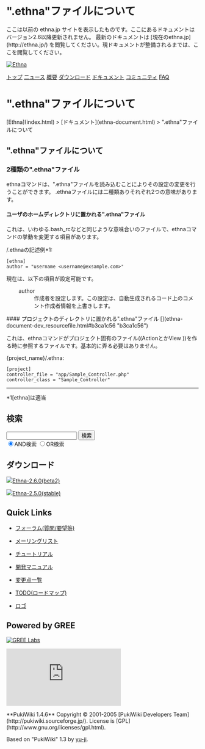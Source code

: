 # ".ethna"ファイルについて
 <link rel="stylesheet" href="skin/ethna/ethna.css" title="ethna" type="text/css" charset="utf-8">

 <link rel="alternate" type="application/rss+xml" title="RSS" href="cmd=rss.html">

 <script type="text/javascript" src="skin/trackback.js"></script>

</head>
ここは以前の ethna.jp サイトを表示したものです。ここにあるドキュメントはバージョン2.6以降更新されません。  
最新のドキュメントは [現在のethna.jp](http://ethna.jp/) を閲覧してください。現ドキュメントが整備されるまでは、ここを閲覧してください。

<!-- ??BEGIN id:wrapper --><!-- ?? Navigator ?? ======================================================= -->

[![Ethna](image/navlogo.gif)](/)

[トップ](ethna.html "ethna (11d)") [二ュース](ethna-news.html "ethna-news (11d)") [概要](ethna-about.html "ethna-about (11d)") [ダウンロード](ethna-download.html "ethna-download (25d)") [ドキュメント](ethna-document.html "ethna-document (884d)") [コミュニティ](ethna-community.html "ethna-community (619d)") [FAQ](ethna-document-faq.html "ethna-document-faq (1240d)")

<!-- ?? Header ?? ========================================================== -->

# ".ethna"ファイルについて 

<!-- ?? Content ?? ========================================================= -->
<!-- ??BEGIN id:main -->
<!-- ??BEGIN id:wrap_content -->
<!-- ??BEGIN id:content -->
<!-- ??BEGIN id:page_navigator -->
<!-- ??END id:PageNavigator -->
<!-- ??BEGIN id:body --> [Ethna](index.html) > [ドキュメント](ethna-document.html) > ".ethna"ファイルについて 
## ".ethna"ファイルについて [](ethna-document-dev_resourcefile.html#hf91fd6c "hf91fd6c")

### 2種類の".ethna"ファイル [](ethna-document-dev_resourcefile.html#zb2f6891 "zb2f6891")

ethnaコマンドは、".ethna"ファイルを読み込むことによりその設定の変更を行うことができます。 .ethnaファイルには二種類ありそれぞれ2つの意味があります。

#### ユーザのホームディレクトリに置かれる".ethna"ファイル [](ethna-document-dev_resourcefile.html#t087bbee "t087bbee")

これは、いわゆる.bash\_rcなどと同じような意味合いのファイルで、ethnaコマンドの挙動を変更する項目があります。

/.ethnaの記述例\*1:

    [ethna]
    author = "username <username@exsample.com>"

現在は、以下の項目が設定可能です。

<dl class="list1" style="padding-left:16px;margin-left:16px">
<dt>author</dt>
<dd>作成者を設定します。この設定は、自動生成されるコード上のコメント作成者情報を上書きします。</dd>
</dl>
#### プロジェクトのディレクトリに置かれる".ethna"ファイル [](ethna-document-dev_resourcefile.html#b3ca1c56 "b3ca1c56")

これは、ethnaコマンドがプロジェクト固有のファイル((ActionとかView ))を作る時に参照するファイルです。基本的に弄る必要はありません。

{project\_name}/.ethna:

    [project]
    controller_file = "app/Sample_Controller.php"
    controller_class = "Sample_Controller"

<!-- ??END id:body -->
<!-- ??BEGIN id:summary --><!-- ??BEGIN id:note -->

* * *
\*1[ethna]は適当  

<!-- ??END id:note -->
<!-- ??BEGIN id:trackback -->
<!-- ?? END id:trackback --><!-- ?? END id:attach -->
<!-- ?? END id:summary -->
<!-- ??END id:content -->
<!-- ?? END id:wrap_content --><!-- ??sidebar?? ========================================================== -->
<!-- ??BEGIN id:wrap_sidebar -->

<!-- ??BEGIN id:search_form -->

## 検索

<form action="http://ethna.jp/index.php?cmd=search" method="post">
            <input type="hidden" name="encode_hint" value="??">
            <input type="text" name="word" value="" size="20">
            <input type="submit" value="検索"><br>
            <input type="radio" name="type" value="AND" checked id="and_search"><label for="and_search">AND検索</label>
            <input type="radio" name="type" value="OR" id="or_search"><label for="or_search">OR検索</label>
    </form>

<!-- END id:search_form -->
<!-- ??BEGIN id:download_link -->

## ダウンロード

[![](image/minilogo.gif)Ethna-2.6.0(beta2)](ethna-download.html)

[![](image/minilogo.gif)Ethna-2.5.0(stable)](ethna-download.html)

<!-- END id:download_link -->
<!-- ??BEGIN id:download_link -->

## Quick Links

- [フォーラム(質問/要望等)](ethna-community-forum.html)
- [メーリングリスト](http://ml.ethna.jp/mailman/listinfo/users)

- [チュートリアル](ethna-document-tutorial.html)
- [開発マニュアル](ethna-document-dev_guide.html)
- [変更点一覧](ethna-document-changes.html)

- [TODO(ロードマップ)](TODO.html)
- [ロゴ](ethna-logo.html)

<!-- END id:download_link -->
<!-- ??BEGIN id:search_form -->

## Powered by GREE

 [![GREE Labs](http://labs.gree.jp/image/greelabs_logo.gif)](http://labs.gree.jp/)

<!-- END id:search_form -->
 [![SourceForge.jp](http://sourceforge.jp/sflogo.php?group_id=1343)](http://sourceforge.jp/)

<!-- ??END id:sidebar -->
<!-- ??END id:wrap_sidebar -->
<!-- ??END id:main --><!-- ?? Footer ?? ========================================================== -->
<!-- ??BEGIN id:footer -->
<!-- ??BEGIN id:copyright --> **PukiWiki 1.4.6** Copyright © 2001-2005 [PukiWiki Developers Team](http://pukiwiki.sourceforge.jp/). License is [GPL](http://www.gnu.org/licenses/gpl.html).  
 Based on "PukiWiki" 1.3 by [yu-ji](http://factage.com/yu-ji/).
<!-- ??END id:copyright -->
<!-- ??END id:footer --><!-- ?? END ?? ============================================================= -->
<!-- ??END id:wrapper -->
